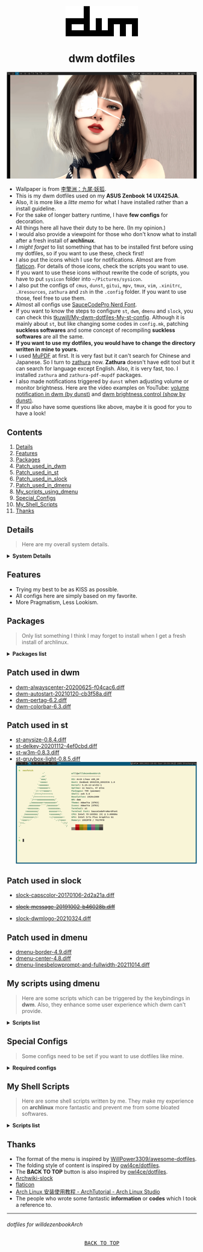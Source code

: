 <div align="center">
	<img src="/screenshots/dwm.png">
</div>

<div align="center">
	<h1>dwm dotfiles</h1>
</div>

![](/screenshots/mydwm.png)

- Wallpaper is from [李擎洲：九尾·妖狐](https://www.bilibili.com/video/BV1iN4y1F7pm/?spm_id_from=333.788&vd_source=5e9324525c7fcba6f84d5eb5fedf7f53).
- This is my dwm dotfiles used on my **ASUS Zenbook 14 UX425JA**. 
- Also, it is more like a *litte memo* for what I have installed rather than a install guideline.
- For the sake of longer battery runtime, I have **few configs** for decoration.
- All things here all have their duty to be here. (In my opinion.)
- I would also provide a viewpoint for those who don't know what to install after a fresh install of **archlinux**.
- I *might forget* to list something that has to be installed first before using my dotfiles, so if you want to use these, check first!
- I also put the icons which I use for notifications. Almost are from [flaticon](https://www.flaticon.com/). For details of those icons, check the scripts you want to use.   
- If you want to use these icons without rewrite the code of scripts, you have to put `sysicon` folder into `~/Pictures/sysicon`.
- I also put the configs of `cmus`, `dunst`, `gitui`, `mpv`, `tmux`, `vim`, `.xinitrc`, `.Xresources`, `zathura` and `zsh` in the `.config` folder. If you want to use those, feel free to use them.
- Almost all configs use [SauceCodePro Nerd Font](https://github.com/ryanoasis/nerd-fonts/tree/master/patched-fonts/SourceCodePro/Regular/complete).
- If you want to know the steps to configure `st`, `dwm`, `dmenu` and `slock`, you can check this [tkuwill/My-dwm-dotfiles-My-st-config](https://github.com/tkuwill/My-dwm-dotfiles-My-st-config). Although it is mainly about `st`, but like changing some codes in `config.mk`, patching **suckless softwares** and some concept of recompiling **suckless softwares** are all the same.
- **If you want to use my dotfiles, you would have to change the directory written in mine to yours.**
- I used [MuPDF](https://mupdf.com/) at first. It is very fast but it can't search for Chinese and Japanese. So I turn to [zathura](https://pwmt.org/projects/zathura/) now. **Zathura** doesn't have edit tool but it can search for language except English. Also, it is very fast, too. I installed `zathura` and `zathura-pdf-mupdf` packages.
- I also made notifications triggered by `dunst` when adjusting volume or monitor brightness. Here are the video examples on YouTube: [volume notification in dwm (by dunst)](https://www.youtube.com/watch?v=WoZNyea_gRI) and [dwm brightness control (show by dunst)](https://www.youtube.com/watch?v=PT7mz31DxSk). 
- If you also have some questions like above, maybe it is good for you to have a look!

## Contents ##
1. [Details](#Details)
2. [Features](#features)
3. [Packages](#Packages)
3. [Patch_used_in_dwm](#Patch_used_in_dwm)
4. [Patch_used_in_st](#Patch_used_in_st)
5. [Patch_used_in_slock](#Patch_used_in_slock)
6. [Patch_used_in_dmenu](#Patch_used_in_dmenu)
7. [My_scripts_using_dmenu](#My_scripts_using_dmenu)
8. [Special_Configs](#Special_Configs)
9. [My_Shell_Scripts](#My_Shell_Scripts)
10. [Thanks](#Thanks)

<a name="Details"></a>
## Details ##
> Here are my overall system details.

<details>
<summary><b>System Details</b></summary>

- **OS**: [archlinux](https://archlinux.org/) --KISS !
- **Shell**: [zsh](https://www.zsh.org/) --COOL !
- **WM**: [dwm](https://dwm.suckless.org/) --100/100
- **Terminal**: [st](https://st.suckless.org/) --st is **St.**!
- **Terminal multiplexer**: [tmux](https://github.com/tmux/tmux/wiki) --Efficiency UP !
- **Screen locker**: [slock](https://tools.suckless.org/slock/) --THE Simplest !
- **Application launcher**: [dmenu](https://tools.suckless.org/dmenu/) --Suckless !
- **Notification**: [Dunst](https://github.com/dunst-project/dunst) --Won't miss from best friend !
- **Video player**: [mpv](https://mpv.io/) --Along with hwdec.
- **Music player**: [cmus](https://cmus.github.io/) --Super Lightweight !
- **Email client**: [Thunderbird](https://www.mozilla.org/thunderbird/) --My love !
- **Clipboard**: [CopyQ](https://github.com/hluk/CopyQ) --My Favorite !
- **Tui for git**: [gitui](https://github.com/extrawurst/gitui) --Convenient !
- **Screenshot tool**: [Flameshot](https://flameshot.org/) --Awesome !
- **Archiving and compression**: [unarchiver](https://archlinux.org/packages/community/x86_64/unarchiver/) --Easy to use !
- **Pdf viewer**: [zathura](https://pwmt.org/projects/zathura/) --Blazing fast & Support Japanese search !
- **Image viewer**: [ristretto](https://docs.xfce.org/apps/ristretto/start) --Simple & Smells good !
- **File manager**: [Thunar](https://docs.xfce.org/xfce/thunar/start) --Clean and intuitive !

</details>

<a name="features"></a>
## Features ##
- Trying my best to be as KISS as possible.
- All configs here are simply based on my favorite. 
- More Pragmatism, Less Lookism. 


<a name="Packages"></a>
## Packages ##
> Only list something I think I may forget to install when I get a fresh install of archlinux.

<details>
<summary><b>Packages list</b></summary>

- `pacman-contrib`: Contributed scripts and tools for pacman systems. (its command:`pacdiff`)
- `polkit-gnome`: A polkit authentication agent for GNOME package, especially for `gparted`.
- ~~`xfce4-power-manager`: I use this to control display brightness, which can let your brightness keys of your laptop work perfectly without complex config for binding keys for `xbacklight` or something similar. Also, it can let you manage suspend behavior on your laptop easily.~~
- `tlp`: [TLP](https://linrunner.de/tlp/index.html) - Optimize Linux Laptop Battery Life.
- `upower`: I use this in one of my scripts to record the **charge-cycles** and **capacity** of my laptop's **battery**.
- `acpi`: I use in the script of my dwm top bar to show the charging status and the script triggered by dmenu to show remaining time.
- `bat`: Cat clone with syntax highlighting and git integration.
- `tree`: A directory listing program displaying a depth indented list of files.
- `thunar`: I also have installed `thunar-volman`, `gvfs`, `tumbler` and `thunar-media-tags-plugin`.
- `w3m`: A browser in terminal, also can act as a pager.
- `htop`: More useful than top, but not too bloated. ~~(Yes, I am TALKING about you --btop)~~
- `xclip`: Command line interface to the X11 clipboard. If you want to copy st's output, you have to install it.
- `seahorse`: You can manage the contents of `gnome-keyring` using `seahorse`.
- `fcitx5`: An input method framework. Also installed: 
    - `fcitx5-anthy` (for Japanese) 
    - `fcitx5-mozc` (for Japanese) 
    - `fcitx5-chewing` (for Chinese)
    - `fcitx5-chinese-addons` (for Chinese) 
    - `fcitx5-configtool` (GUI config tool)  
    - `fcitx5-lua`
- `p7zip`, `unrar`, `unzip`, `zip`: For the support of the formats. Installed with `unarchiver`.
- `intel-media-driver` or `libva-intel-driver`: For hwdec of mpv.
- `mpv-mpris`: Can let you control mpv via `playerctl`.
    - If you use **archlinux**, now (2022/08/12) install `mpv` and `mpv-mpris` of community version, which work smoothly for me.
- `yt-dlp`: For watching live-streaming on `mpv`.
- `intel_gpu_top`: To check if your intel gpu can do hardware acceleration properly.
- `libmad`, `faad2`, `libao`, `libmpcdec`: Optional Deps of `cmus`.
- `ntfs-3g`: NTFS-3G is an open source implementation of Microsoft NTFS that includes read and write support.
- `ttf-symbola`: (From AUR) A font for symbol blocks of the Unicode Standard (TTF). If you don't install this, `st` would fail when opening a document with some symbol blocks.

</details>

<a name="Patch_used_in_dwm"></a>
## Patch used in dwm ##
- [dwm-alwayscenter-20200625-f04cac6.diff](https://dwm.suckless.org/patches/alwayscenter/dwm-alwayscenter-20200625-f04cac6.diff)
- [dwm-autostart-20210120-cb3f58a.diff](https://dwm.suckless.org/patches/autostart/dwm-autostart-20210120-cb3f58a.diff)
- [dwm-pertag-6.2.diff](https://dwm.suckless.org/patches/pertag/dwm-pertag-6.2.diff)
- [dwm-colorbar-6.3.diff](https://dwm.suckless.org/patches/colorbar/dwm-colorbar-6.3.diff)
  
<a name="Patch_used_in_st"></a> 
## Patch used in st ##  
- [st-anysize-0.8.4.diff](https://st.suckless.org/patches/anysize/st-anysize-0.8.4.diff)  
- [st-delkey-20201112-4ef0cbd.diff](https://st.suckless.org/patches/delkey/st-delkey-20201112-4ef0cbd.diff)  
- [st-w3m-0.8.3.diff](https://st.suckless.org/patches/w3m/st-w3m-0.8.3.diff)  
- [st-gruvbox-light-0.8.5.diff](https://st.suckless.org/patches/gruvbox/st-gruvbox-light-0.8.5.diff)  
![](/screenshots/st.png)
   
<a name="Patch_used_in_slock"></a>
## Patch used in slock ##
- [slock-capscolor-20170106-2d2a21a.diff](https://tools.suckless.org/slock/patches/capscolor/slock-capscolor-20170106-2d2a21a.diff)  
- ~~[slock-message-20191002-b46028b.diff](https://tools.suckless.org/slock/patches/message/slock-message-20191002-b46028b.diff)~~  
    
- [slock-dwmlogo-20210324.diff](https://tools.suckless.org/slock/patches/dwmlogo/slock-dwmlogo-20210324.diff)  
<a name="Patch_used_in_dmenu"></a>
## Patch used in dmenu ##
- [dmenu-border-4.9.diff](https://tools.suckless.org/dmenu/patches/border/dmenu-border-4.9.diff)                   
- [dmenu-center-4.8.diff](https://tools.suckless.org/dmenu/patches/center/dmenu-center-4.8.diff) 
- [dmenu-linesbelowprompt-and-fullwidth-20211014.diff](https://tools.suckless.org/dmenu/patches/lines-below-prompt/dmenu-linesbelowprompt-and-fullwidth-20211014.diff)                   
    

<a name="My_scripts_using_dmenu"></a>
## My scripts using dmenu ##
> Here are some scripts which can be triggered by the keybindings in **dwm**. Also, they enhance some user experience which dwm can't provide.

<details>
<summary><b>Scripts list</b></summary>

- [calendar.sh](https://github.com/tkuwill/willdezenbookArch_dotfiles/blob/master/.scripts/dmenu/calendar.sh): This script has options for **this month**, **this year** and **next twelve months**, which would show in **urxvt** after selecting the option showed in **dmenu**. Required dependencies: `rxvt-unicode`.

![](/screenshots/calendarsh.png)

![](/screenshots/calendar.png)

- [donotdisturb.sh](https://github.com/tkuwill/willdezenbookArch_dotfiles/blob/master/.scripts/dmenu/donotdisturb.sh): This script has options for **Do not disturb** and **Normal**. Required dependencies: `dunst` and `libnotify`. 

![](/screenshots/donotdisturbsh.png)

![](/screenshots/donotdisturb.png)

- [player.sh](https://github.com/tkuwill/willdezenbookArch_dotfiles/blob/master/.scripts/dmenu/player.sh): This script can let you control media players which support [MPRIS](https://wiki.archlinux.org/title/MPRIS), like `cmus`, `mpv`, etc. Also, it can show what is playing in my `cmus` now. Now it can play the url that you copied from YouTube or Twitch by `mpv`. Required dependencies: `dunst`, `libnotify`, `mpv`, `copyq` and `playerctl`.

![](/screenshots/playersh.png)

![](/screenshots/player.png)

- [powermenu.sh](https://github.com/tkuwill/willdezenbookArch_dotfiles/blob/master/.scripts/dmenu/powermenu.sh): This script can let you lock your laptop's screen, suspend, reboot or shutdown your computer in dmenu rather than type commands in terminal. Required dependencies: `dunst`, `libnotify` and `slock`. Also, due to the characteristic of `slock`, if you want to lock your screen and suspend simultaneously, you would need some special config which I would write down below. 

![](/screenshots/powersh.png)

![](/screenshots/power.png)

> This is slock patched with[slock-message-20191002-b46028b.diff](https://tools.suckless.org/slock/patches/message/slock-message-20191002-b46028b.diff).

![](/screenshots/power2.png)

> This is slock patched with[slock-dwmlogo-20210324.diff](https://tools.suckless.org/slock/patches/dwmlogo/slock-dwmlogo-20210324.diff). With `logosize = 75`.  

![](/screenshots/power3.png)

> This is slock patched with[slock-dwmlogo-20210324.diff](https://tools.suckless.org/slock/patches/dwmlogo/slock-dwmlogo-20210324.diff). With `logosize = 125`.  

- [sysinfo.sh](https://github.com/tkuwill/willdezenbookArch_dotfiles/blob/master/.scripts/dmenu/sysinfo.sh): This script can let you check your systematic information of your computer, like **memory**, **battery remaining** and **temperature of cpu**. Required dependencies: `dunst`, `libnotify`, `acpi` , `networkmanager` and `lm_sensors`. 

![](/screenshots/sysinfosh.png)

![](/screenshots/sysinfo.png)

- [browser.sh](https://github.com/tkuwill/willdezenbookArch_dotfiles/blob/master/.scripts/dmenu/browser.sh): This script can let you open browsers in certain zoom scale by adding `--force-device-scale-factor=n` in the option. `n` can be the zoom scale you want. Config `n` you want in the script at first, then you can open browser in that zoom scale. Can be used with `Edge` and `Chromium`.

![](/screenshots/browserscript.png)

![](/screenshots/browsersh.png)

- [caffeine.sh](https://github.com/tkuwill/willdezenbookArch_dotfiles/blob/master/.scripts/dmenu/caffeine.sh): This script can let you prevent screen from going sleep automatically, like [Caffeine](https://launchpad.net/caffeine) on linux distros or [Amphetamine](https://apps.apple.com/tw/app/amphetamine/id937984704?mt=12) on macOS. Required dependencies: `dunst`, `libnotify` and `xorg-xset`.

![](/screenshots/caffeinescript.png)

![](/screenshots/caffeinesh1.png)

![](/screenshots/caffeinesh2.png)

</details>

<a name="Special_Configs"></a>
## Special Configs ##
> Some configs need to be set if you want to use dotfiles like mine.

<details>
<summary><b>Required configs</b></summary>

- **slock lock on suspend** : You should create the following service which turns off the monitor and locks the screen. Credit from [Archwiki-slock-tips-and-tricks](https://wiki.archlinux.org/title/Slock#Tips_and_tricks).

If your username is `user`, run: 
```sh
EDITOR=vim sudoedit /etc/systemd/system/slock@user.service
```
```sh
[Unit]
Description=Lock X session using slock for user %i
Before=sleep.target

[Service]
User=%i
Environment=DISPLAY=:0
ExecStartPre=/usr/bin/xset dpms force suspend
ExecStart=/usr/bin/slock

[Install]
WantedBy=sleep.target
```
BUT, this is for those who install `slock` from **AUR**. If you compiled `slock` by yourself, you have to create the following service.
```sh
EDITOR=vim sudoedit /etc/systemd/system/slock@user.service
```
```sh
[Unit]
Description=Lock X session using slock for user %i
Before=sleep.target

[Service]
User=%i
Environment=DISPLAY=:0
ExecStartPre=/usr/bin/xset dpms force suspend
ExecStart=/usr/local/bin/slock

[Install]
WantedBy=sleep.target
```
No matter which situation you face, you should all enable the `slock@user.service` systemd unit for it to take effect for the username `user`.
```sh
systemctl enable slock@user.service
```

</details>

<a name="My_Shell_Scripts"></a>
## My Shell Scripts ##
> Here are some shell scripts written by me. They make my experience on **archlinux** more fantastic and prevent me from some bloated softwares.

<details>
<summary><b>Scripts list</b></summary>

- [batterycycle.sh](https://github.com/tkuwill/willdezenbookArch_dotfiles/blob/master/shellscripts/batterycycle.sh): It can record the battery cycle into batterycycle.log, then show the batterycycle.log with `bat`. Required dependencies: `upower` and `bat`.
- [reminder.sh](https://github.com/tkuwill/willdezenbookArch_dotfiles/blob/master/shellscripts/reminder.sh): This script can read the mins and messages you input, then remind you with the messages you have input after the mins you have input, too. It uses `mpv` to play music as an alarm and shows messages by notification. Required dependencies: `libnotify`, `dunst` and `mpv`.
- [timer.sh](https://github.com/tkuwill/willdezenbookArch_dotfiles/blob/master/shellscripts/timer.sh): This script is very similar to **reminder.sh**. What really makes them different is that **timer.sh** is only a *timer*. Required dependencies: `libnotify`, `dunst` and `mpv`.
- [loveplaylist.sh](https://github.com/tkuwill/willdezenbookArch_dotfiles/blob/master/shellscripts/loveplaylist.sh): This script uses `mpv` to play music from a playlist which is just simply a `XX.m3u` or a `XX.txt`. The playlist `XX.m3u` or `XX.txt` is just a document which is full of urls copied from YouTube. Required dependencies: `mpv` and `yt-dlp`.

</details>

<a name="Thanks"></a>
## Thanks ##
- The format of the menu is inspired by [WillPower3309/awesome-dotfiles](https://github.com/WillPower3309/awesome-dotfiles).
- The folding style of content is inspired by [owl4ce/dotfiles](https://github.com/owl4ce/dotfiles).
- The **BACK TO TOP** button is also inspired by [owl4ce/dotfiles](https://github.com/owl4ce/dotfiles).
- [Archwiki-slock](https://wiki.archlinux.org/title/Slock#Tips_and_tricks)
- [flaticon](https://www.flaticon.com/)
- [Arch Linux 安装使用教程 - ArchTutorial - Arch Linux Studio](https://archlinuxstudio.github.io/ArchLinuxTutorial/#/)
- The people who wrote some fantastic **information** or **codes** which I took a reference to.  

---

###### dotfiles for willdezenbookArch 

<pre align="center">
<a href="#readme">BACK TO TOP</a>
</pre>
